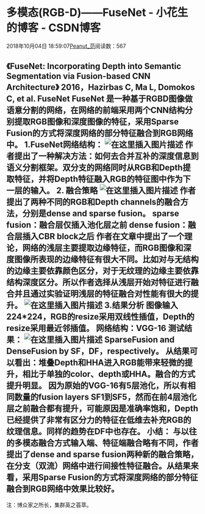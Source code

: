 
# 多模态(RGB-D)——FuseNet - 小花生的博客 - CSDN博客


2018年10月04日 18:59:07[Peanut_范](https://me.csdn.net/u013841196)阅读数：567


《FuseNet: Incorporating Depth into Semantic Segmentation via Fusion-based CNN Architecture》
2016，Hazirbas C, Ma L, Domokos C, et al. FuseNet
FuseNet 是一种基于RGBD图像做语意分割的网络，在网络的前端采用两个CNN结构分别提取RGB图像和深度图像的特征，采用Sparse Fusion的方式将深度网络的部分特征融合到RGB网络中。
1.FuseNet网络结构：
![在这里插入图片描述](https://img-blog.csdn.net/20181004184509270?watermark/2/text/aHR0cHM6Ly9ibG9nLmNzZG4ubmV0L3UwMTM4NDExOTY=/font/5a6L5L2T/fontsize/400/fill/I0JBQkFCMA==/dissolve/70)
作者提出了一种解决方法：如何去合并互补的深度信息到语义分割框架。双分支的网络同时从RGB和Depth提取特征，并将Depth特征融入RGB的特征图中作为下一层的输入。
[
](https://img-blog.csdn.net/20181004184509270?watermark/2/text/aHR0cHM6Ly9ibG9nLmNzZG4ubmV0L3UwMTM4NDExOTY=/font/5a6L5L2T/fontsize/400/fill/I0JBQkFCMA==/dissolve/70)2. 融合策略
![在这里插入图片描述](https://img-blog.csdn.net/20181004184555274?watermark/2/text/aHR0cHM6Ly9ibG9nLmNzZG4ubmV0L3UwMTM4NDExOTY=/font/5a6L5L2T/fontsize/400/fill/I0JBQkFCMA==/dissolve/70)
作者提出了两种不同的RGB和Depth channels的融合方法，分别是dense and sparse fusion。
sparse fusion：融合层仅插入池化层之前
dense fusion：融合层插入CBR block之后
作者在文章中提出了一个理论，网络的浅层主要提取边缘特征，而RGB图像和深度图像所表现的边缘特征有很大不同。比如对与无结构的边缘主要依靠颜色区分，对于无纹理的边缘主要依靠结构深度区分。所以作者选择从浅层开始对特征进行融合并且通过实验证明浅层的特征融合对性能有很大的提升。
![在这里插入图片描述](https://img-blog.csdn.net/20181004184636349?watermark/2/text/aHR0cHM6Ly9ibG9nLmNzZG4ubmV0L3UwMTM4NDExOTY=/font/5a6L5L2T/fontsize/400/fill/I0JBQkFCMA==/dissolve/70)
3.结果分析
图像输入224*224，RGB的resize采用双线性插值，Depth的resize采用最近邻插值。
网络结构：VGG-16
测试结果：
![在这里插入图片描述](https://img-blog.csdn.net/20181004184711902?watermark/2/text/aHR0cHM6Ly9ibG9nLmNzZG4ubmV0L3UwMTM4NDExOTY=/font/5a6L5L2T/fontsize/400/fill/I0JBQkFCMA==/dissolve/70)
SparseFusion and DenseFusion by SF，DF，respectively。
从结果可以看出：堆叠Depth和HHA进入RGB能带来轻微的提升，相比于单独的color、depth或HHA。融合的方式提升明显。
因为原始的VGG-16有5层池化，所以有相同数量的fusion layers SF1到SF5，然而在前4层池化层之前融合都有提升，可能原因是准确率饱和，Depth已经提供了非常有区分力的特征在低维去补充RGB的纹理信息。同样的趋势在DF中也存在。
小结：
与以往的多模态融合方式输入端、特征端融合略有不同，作者提出了dense and sparse fusion两种新的融合策略，在分支（双流）网络中进行间接性特征融合。从结果来看，采用Sparse Fusion的方式将深度网络的部分特征融合到RGB网络中效果比较好。
---
注：博众家之所长，集群英之荟萃。


